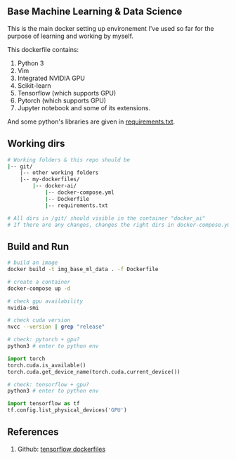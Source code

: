 ## Base Machine Learning & Data Science

This is the main docker setting up environement I've used so far for the purpose of learning and working by myself.

This dockerfile contains:

1. Python 3
2. Vim
3. Integrated NVIDIA GPU
4. Scikit-learn
5. Tensorflow (which supports GPU)
6. Pytorch (which supports GPU)
7. Jupyter notebook and some of its extensions.

And some python's libraries are given in [requirements.txt](./requirements.txt).

## Working dirs

``` bash
# Working folders & this repo should be
|-- git/
	|-- other working folders
	|-- my-dockerfiles/
		|-- docker-ai/
			|-- docker-compose.yml
			|-- Dockerfile
			|-- requirements.txt

# All dirs in /git/ should visible in the container "docker_ai"
# If there are any changes, changes the right dirs in docker-compose.yml
```

## Build and Run

``` bash
# build an image
docker build -t img_base_ml_data . -f Dockerfile

# create a container
docker-compose up -d
```

``` bash
# check gpu availability
nvidia-smi

# check cuda version
nvcc --version | grep "release"
```

``` python
# check: pytorch + gpu?
python3 # enter to python env

import torch
torch.cuda.is_available()
torch.cuda.get_device_name(torch.cuda.current_device())
```

``` python
# check: tensorflow + gpu?
python3 # enter to python env

import tensorflow as tf
tf.config.list_physical_devices('GPU')
```

## References

1. Github: [tensorflow dockerfiles](https://github.com/tensorflow/tensorflow/tree/master/tensorflow/tools/dockerfiles/dockerfiles)